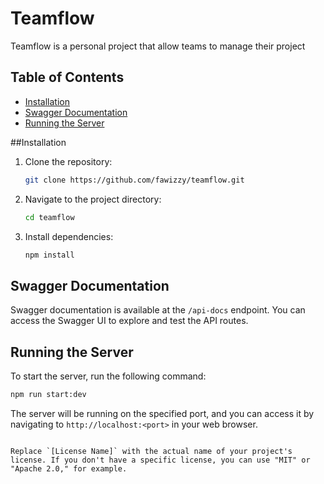 

# Teamflow

Teamflow is a personal project that allow teams to manage their project

## Table of Contents

- [Installation](#installation)
- [Swagger Documentation](#swagger-documentation)
- [Running the Server](#running-the-server)


##Installation

1. Clone the repository:

   ```bash
   git clone https://github.com/fawizzy/teamflow.git
   ```

2. Navigate to the project directory:

   ```bash
   cd teamflow
   ```

3. Install dependencies:

   ```bash
   npm install
   ```



## Swagger Documentation

Swagger documentation is available at the `/api-docs` endpoint. You can access the Swagger UI to explore and test the API routes.

## Running the Server

To start the server, run the following command:

```bash
npm run start:dev
```


The server will be running on the specified port, and you can access it by navigating to `http://localhost:<port>` in your web browser.


```

Replace `[License Name]` with the actual name of your project's license. If you don't have a specific license, you can use "MIT" or "Apache 2.0," for example.
